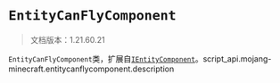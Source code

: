 # `EntityCanFlyComponent`

> 文档版本：1.21.60.21

`EntityCanFlyComponent`类，扩展自[`IEntityComponent`](./ientitycomponent.md)。script_api.mojang-minecraft.entitycanflycomponent.description
